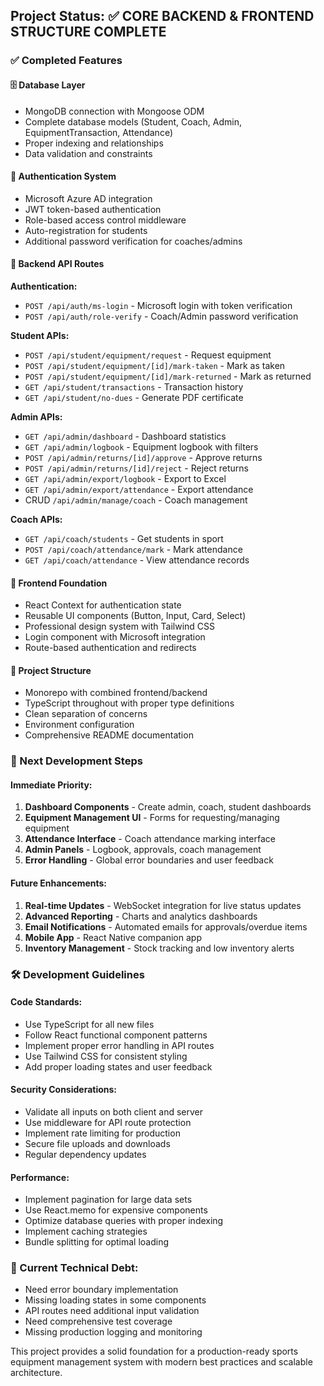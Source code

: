 <!-- College Sports Equipment & Attendance Manager - Project Instructions -->

## Project Status: ✅ CORE BACKEND & FRONTEND STRUCTURE COMPLETE

### ✅ Completed Features

#### 🗄️ Database Layer
- MongoDB connection with Mongoose ODM
- Complete database models (Student, Coach, Admin, EquipmentTransaction, Attendance)
- Proper indexing and relationships
- Data validation and constraints

#### 🔐 Authentication System
- Microsoft Azure AD integration
- JWT token-based authentication  
- Role-based access control middleware
- Auto-registration for students
- Additional password verification for coaches/admins

#### 🚀 Backend API Routes
**Authentication:**
- `POST /api/auth/ms-login` - Microsoft login with token verification
- `POST /api/auth/role-verify` - Coach/Admin password verification

**Student APIs:**
- `POST /api/student/equipment/request` - Request equipment
- `POST /api/student/equipment/[id]/mark-taken` - Mark as taken
- `POST /api/student/equipment/[id]/mark-returned` - Mark as returned  
- `GET /api/student/transactions` - Transaction history
- `GET /api/student/no-dues` - Generate PDF certificate

**Admin APIs:**
- `GET /api/admin/dashboard` - Dashboard statistics
- `GET /api/admin/logbook` - Equipment logbook with filters
- `POST /api/admin/returns/[id]/approve` - Approve returns
- `POST /api/admin/returns/[id]/reject` - Reject returns
- `GET /api/admin/export/logbook` - Export to Excel
- `GET /api/admin/export/attendance` - Export attendance
- CRUD `/api/admin/manage/coach` - Coach management

**Coach APIs:**
- `GET /api/coach/students` - Get students in sport
- `POST /api/coach/attendance/mark` - Mark attendance
- `GET /api/coach/attendance` - View attendance records

#### 🎨 Frontend Foundation
- React Context for authentication state
- Reusable UI components (Button, Input, Card, Select)
- Professional design system with Tailwind CSS
- Login component with Microsoft integration
- Route-based authentication and redirects

#### 📁 Project Structure
- Monorepo with combined frontend/backend
- TypeScript throughout with proper type definitions
- Clean separation of concerns
- Environment configuration
- Comprehensive README documentation

### 🔄 Next Development Steps

#### Immediate Priority:
1. **Dashboard Components** - Create admin, coach, student dashboards
2. **Equipment Management UI** - Forms for requesting/managing equipment
3. **Attendance Interface** - Coach attendance marking interface
4. **Admin Panels** - Logbook, approvals, coach management
5. **Error Handling** - Global error boundaries and user feedback

#### Future Enhancements:
1. **Real-time Updates** - WebSocket integration for live status updates
2. **Advanced Reporting** - Charts and analytics dashboards  
3. **Email Notifications** - Automated emails for approvals/overdue items
4. **Mobile App** - React Native companion app
5. **Inventory Management** - Stock tracking and low inventory alerts

### 🛠️ Development Guidelines

#### Code Standards:
- Use TypeScript for all new files
- Follow React functional component patterns
- Implement proper error handling in API routes
- Use Tailwind CSS for consistent styling
- Add proper loading states and user feedback

#### Security Considerations:
- Validate all inputs on both client and server
- Use middleware for API route protection
- Implement rate limiting for production
- Secure file uploads and downloads
- Regular dependency updates

#### Performance:
- Implement pagination for large data sets
- Use React.memo for expensive components
- Optimize database queries with proper indexing
- Implement caching strategies
- Bundle splitting for optimal loading

### 📝 Current Technical Debt:
- Need error boundary implementation
- Missing loading states in some components
- API routes need additional input validation
- Need comprehensive test coverage
- Missing production logging and monitoring

This project provides a solid foundation for a production-ready sports equipment management system with modern best practices and scalable architecture.
